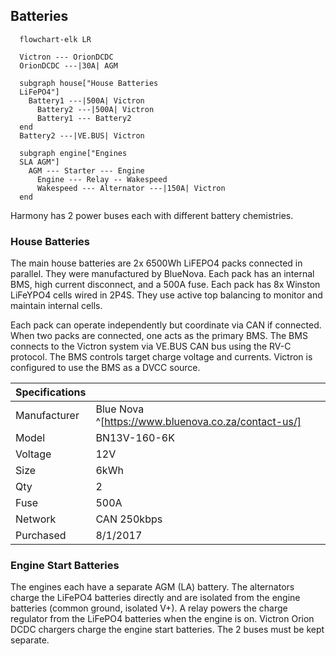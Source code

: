 ## Batteries
```mermaid
  flowchart-elk LR
  
  Victron --- OrionDCDC
  OrionDCDC ---|30A| AGM
  
  subgraph house["House Batteries
  LiFePO4"]
	Battery1 ---|500A| Victron
	  Battery2 ---|500A| Victron
	  Battery1 --- Battery2
  end
  Battery2 ---|VE.BUS| Victron
  
  subgraph engine["Engines
  SLA AGM"]
	AGM --- Starter --- Engine
	  Engine --- Relay -- Wakespeed
	  Wakespeed --- Alternator ---|150A| Victron
  end
  ```
  
Harmony has 2 power buses each with different battery chemistries.
### House Batteries
The main house batteries are 2x 6500Wh LiFEPO4 packs connected in parallel.  They were manufactured by BlueNova. Each pack has an internal BMS, high current disconnect, and a 500A fuse. Each pack has 8x Winston LiFeYPO4 cells wired in 2P4S. They use active top balancing to monitor and maintain internal cells.

Each pack can operate independently but coordinate via CAN if connected. When two packs are connected, one acts as the primary BMS. The BMS connects to the Victron system via VE.BUS CAN bus using the RV-C protocol. The BMS controls target charge voltage and currents. Victron is configured to use the BMS as a DVCC source.

| Specifications |   |
|---|---|
| Manufacturer | Blue Nova ^[https://www.bluenova.co.za/contact-us/]   |
| Model | BN13V-160-6K | 
| Voltage | 12V |
| Size | 6kWh |
| Qty | 2 |
| Fuse | 500A |
| Network | CAN 250kbps |
| Purchased | 8/1/2017 |

### Engine Start Batteries
The engines each have a separate AGM (LA) battery. The alternators charge the LiFePO4 batteries directly and are isolated from the engine  batteries (common ground, isolated V+). A relay powers the charge regulator from the LiFePO4 batteries when the engine is on. Victron Orion DCDC chargers charge the engine start batteries. The 2 buses must be kept separate.
